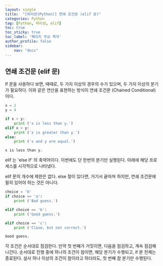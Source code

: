 ```yaml
---
layout: single
title:  "[파이썬(Python)] 연쇄 조건문 (elif 문)"
categories: Python
tag: [Python, 파이썬, elif]
toc: true
toc_sticky: true
toc_label: '페이지 주요 목자'
author_profile: false
sidebar:
    nav: "docs"
---
```





## 연쇄 조건문 (elif 문)
If 문을 사용하다 보면, 때때로, 두 가지 이상의 경우의 수가 있으며, 두 가지 이상의 분기가 필요하다. 이와 같은 연산을 표현하는 방식이 연쇄 조건문 (Chained Conditional) 이다.


```python
x = 2
y = 4

if x < y:
    print ('x is less than y.')
elif x > y:
    print ('x is greater than y.')
else:
    print ('x and y are equal.')
```

    x is less than y.
    

elif 는 'else if' 의 축약어이다. 이번에도 단 한번의 분기만 실행된다. 아래에 해당 프로세스를 시각적으로 나타냈다.

elif 문의 개수에 제한은 없다. else 절이 있다면, 거기서 끝마쳐 하지만, 연쇄 조건문에 필히 있어야 하는 것은 아니다.


```python
choice = 'b'
if choice == 'a':
    print ('Bad guess.')

elif choice == 'b':
    print ('Good guess.')

elif choice == 'c':
    print ('Close, but not correct.')
```

    Good guess.
    

각 조건은 순서대로 점검한다. 만약 첫 번째가 거짓이면, 다음을 점검하고, 계속 점검해 나간다. 순서대로 진행 중에 하나의 조건이 참이면, 해당 분기가 수행되고, if 문 전체는 종료된다. 설사 하나 이상의 조건이 참이라고 하더라도, 첫 번째 참 분기만 수행된다.
